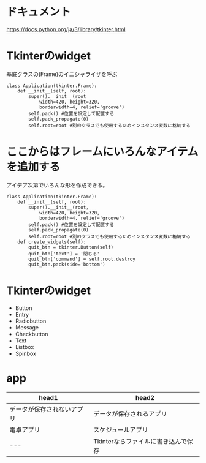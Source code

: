# ドキュメント
https://docs.python.org/ja/3/library/tkinter.html


# Tkinterのwidget  
基底クラスの(Frame)のイニシャライザを呼ぶ  
```
class Application(tkinter.Frame):
    def __init__(self, root):
        super().__init__(root
            width=420, height=320,
            borderwidth=4, relief='groove')
        self.pack() #位置を設定して配置する
        self.pack_propagate(0)
        self.root=root #別のクラスでも使用するためインスタンス変数に格納する
```

# ここからはフレームにいろんなアイテムを追加する
アイデア次第でいろんな形を作成できる。  

```
class Application(tkinter.Frame):
    def __init__(self, root):
        super().__init__(root,
            width=420, height=320,
            borderwidth=4, relief='groove')
        self.pack() #位置を設定して配置する
        self.pack_propagate(0)
        self.root=root #別のクラスでも使用するためインスタンス変数に格納する
    def create_widgets(self):
        quit_btn = tkinter.Button(self)
        quit_btn['text'] = '閉じる'
        quit_btn['command'] = self.root.destroy
        quit_btn.pack(side='bottom')
```

# Tkinterのwidget
- Button
- Entry
- Radiobutton
- Message
- Checkbutton
- Text
- Listbox
- Spinbox

# app
| head1 | head2 |
| --- | --- |
| データが保存されないアプリ | データが保存されるアプリ |
| 電卓アプリ | スケジュールアプリ |
| --- | Tkinterならファイルに書き込んで保存 |